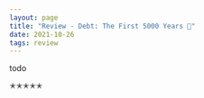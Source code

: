 ```yaml
---
layout: page
title: "Review - Debt: The First 5000 Years 🧾"
date: 2021-10-26
tags: review
---
```


todo

✭✭✭✭✭
